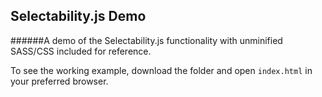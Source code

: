 ## Selectability.js Demo

######A demo of the Selectability.js functionality with unminified SASS/CSS included for reference. 

To see the working example, download the folder and open `index.html` in your preferred browser.
